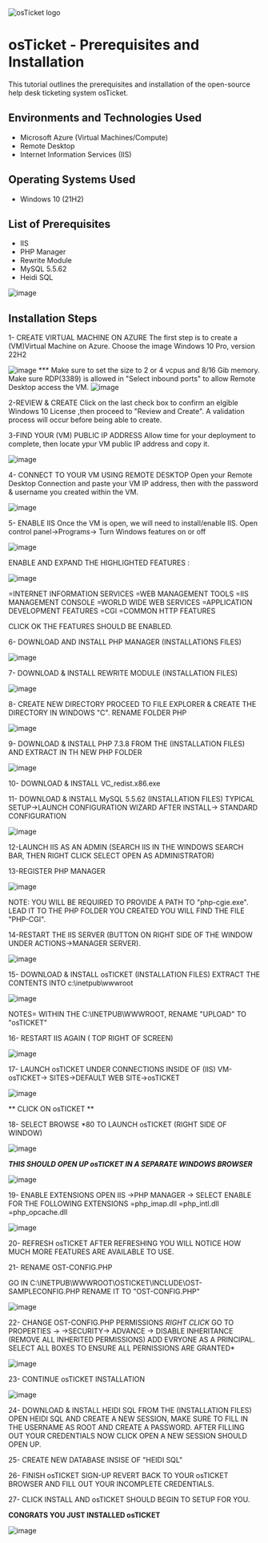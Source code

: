 
<img src="https://i.imgur.com/Clzj7Xs.png" alt="osTicket logo"/>


<h1>osTicket - Prerequisites and Installation</h1>
This tutorial outlines the prerequisites and installation of the open-source help desk ticketing system osTicket.<br />



<h2>Environments and Technologies Used</h2>

- Microsoft Azure (Virtual Machines/Compute)
- Remote Desktop
- Internet Information Services (IIS)

<h2>Operating Systems Used </h2>

- Windows 10</b> (21H2)

<h2>List of Prerequisites</h2>

- IIS
- PHP Manager
- Rewrite Module
- MySQL 5.5.62
- Heidi SQL

![image](https://github.com/user-attachments/assets/4616b7df-e146-481f-bf03-2dc41d8962af)


<h2>Installation Steps</h2>
1- CREATE VIRTUAL MACHINE ON AZURE
 The first step is to create a (VM)Virtual Machine on Azure. Choose the image Windows 10 Pro, version 22H2
 
![image](https://github.com/user-attachments/assets/eaf2700a-aff3-4cd4-87fe-4d83464a0bc9)
*** Make sure to set the size to 2 or 4 vcpus and 8/16 Gib memory. Make sure RDP(3389) is allowed in "Select inbound
ports" to allow Remote Desktop access the VM.
![image](https://github.com/user-attachments/assets/ee8e4a94-2160-484f-b1d8-a8ecc3585ab9)

2-REVIEW & CREATE 
Click on the last check box to confirm an elgible Windows 10 License ,then proceed to "Review and Create". A validation process will occur before being able to create.

3-FIND YOUR (VM) PUBLIC IP ADDRESS 
Allow time for your deployment to complete, then locate ypur VM public IP address and copy it.

![image](https://github.com/user-attachments/assets/eb356d8a-22b7-4568-a713-e3a7623059d9)


4- CONNECT TO YOUR VM USING REMOTE DESKTOP 
Open your Remote Desktop Connection and paste your VM IP address, then with the password & username you created
within the VM.



![image](https://github.com/user-attachments/assets/c857e29e-f2e3-486f-a328-78b7f724ec69)

5- ENABLE IIS
Once the VM is open, we will need to install/enable IIS. Open control panel->Programs-> Turn Windows features on or off

![image](https://github.com/user-attachments/assets/016992da-ed56-441b-94b0-ed1f08342edb)

ENABLE AND EXPAND THE HIGHLIGHTED FEATURES :

![image](https://github.com/user-attachments/assets/e233ba68-8cbb-4d4a-aa2f-8f8a10a718dc)

=INTERNET INFORMATION SERVICES
=WEB MANAGEMENT TOOLS
=IIS MANAGEMENT CONSOLE 
=WORLD WIDE WEB SERVICES
=APPLICATION DEVELOPMENT FEATURES
=CGI
=COMMON HTTP FEATURES 

CLICK OK THE FEATURES SHOULD BE ENABLED.

6- DOWNLOAD AND INSTALL PHP MANAGER (INSTALLATIONS FILES)


![image](https://github.com/user-attachments/assets/88a23fb1-adc1-4439-806f-10d6303841a9)

7- DOWNLOAD & INSTALL REWRITE MODULE (INSTALLATION FILES)

![image](https://github.com/user-attachments/assets/7a9fd932-c015-4fce-b6c8-685fe2871271)

8- CREATE NEW DIRECTORY 
PROCEED TO FILE EXPLORER & CREATE THE DIRECTORY IN WINDOWS "C". RENAME FOLDER PHP 

![image](https://github.com/user-attachments/assets/1e3f8534-e3f9-47eb-ae43-0e38f7f86afa)

9- DOWNLOAD & INSTALL PHP 7.3.8 FROM THE (INSTALLATION FILES) AND EXTRACT IN TH NEW PHP FOLDER 

![image](https://github.com/user-attachments/assets/f896f08f-7b5d-4fc1-a033-017369a446b4)

10- DOWNLOAD & INSTALL VC_redist.x86.exe

11- DOWNLOAD & INSTALL MySQL 5.5.62 (INSTALLATION FILES) 
TYPICAL SETUP->LAUNCH CONFIGURATION WIZARD AFTER INSTALL-> STANDARD CONFIGURATION

![image](https://github.com/user-attachments/assets/4f70df80-a2bf-4c6b-a701-ec47fb1a541e)

12-LAUNCH IIS AS AN ADMIN (SEARCH IIS IN THE WINDOWS SEARCH BAR, THEN RIGHT CLICK SELECT OPEN AS ADMINISTRATOR)

13-REGISTER PHP MANAGER

![image](https://github.com/user-attachments/assets/4e79828c-c3a8-4b1f-98f8-ab329216534b)

NOTE: YOU WILL BE REQUIRED TO PROVIDE A PATH TO "php-cgie.exe". LEAD IT TO THE PHP FOLDER YOU CREATED YOU WILL FIND THE FILE "PHP-CGI".

14-RESTART THE IIS SERVER (BUTTON ON RIGHT SIDE OF THE WINDOW UNDER ACTIONS->MANAGER SERVER).

![image](https://github.com/user-attachments/assets/2005211a-d1de-4cca-9b5a-412cb479a6c3)

15- DOWNLOAD & INSTALL osTICKET (INSTALLATION FILES) EXTRACT THE CONTENTS  INTO c:\inetpub\wwwroot

![image](https://github.com/user-attachments/assets/2b3c56cc-4722-4b82-a537-9013aaafbbc3)

NOTES= WITHIN THE C:\INETPUB\WWWROOT, RENAME "UPLOAD" TO "osTICKET"

16- RESTART IIS AGAIN ( TOP RIGHT OF SCREEN)

![image](https://github.com/user-attachments/assets/23222527-f8ab-4760-be36-6b6a83134e52)

17- LAUNCH osTICKET 
UNDER  CONNECTIONS INSIDE OF (IIS) VM-osTICKET-> SITES->DEFAULT WEB SITE->osTICKET

![image](https://github.com/user-attachments/assets/9a0ad587-9415-4bcb-b293-24b5e627bd99)

** CLICK ON osTICKET **

18- SELECT BROWSE *80 TO LAUNCH osTICKET (RIGHT SIDE OF WINDOW) 

![image](https://github.com/user-attachments/assets/57cb5d2e-82d6-4350-b7a0-524b88185e9a)

***THIS SHOULD OPEN UP osTICKET IN A SEPARATE WINDOWS BROWSER***

![image](https://github.com/user-attachments/assets/822e0712-8026-472c-9c2c-aa3bfc73ece4)

19- ENABLE EXTENSIONS 
   OPEN IIS ->PHP MANAGER -> SELECT ENABLE FOR THE FOLLOWING EXTENSIONS
     =php_imap.dll
     =php_intl.dll
     =php_opcache.dll
     
![image](https://github.com/user-attachments/assets/c4c48ab7-7da8-4e29-beee-d7f46e7ea036)

20- REFRESH osTICKET 
AFTER REFRESHING YOU WILL NOTICE HOW MUCH MORE FEATURES ARE AVAILABLE TO USE.

21- RENAME OST-CONFIG.PHP

GO IN C:\INETPUB\WWWROOT\OSTICKET\INCLUDE\OST-SAMPLECONFIG.PHP
RENAME IT TO "OST-CONFIG.PHP"

![image](https://github.com/user-attachments/assets/74f0f4d6-2be1-485a-9c23-e6da5caa2b34)

22- CHANGE OST-CONFIG.PHP PERMISSIONS 
*RIGHT CLICK* GO TO PROPERTIES -> ->SECURITY-> ADVANCE -> DISABLE INHERITANCE (REMOVE ALL INHERITED PERMISSIONS) ADD EVRYONE AS A PRINCIPAL. SELECT ALL BOXES TO ENSURE ALL PERNISSIONS ARE GRANTED*

![image](https://github.com/user-attachments/assets/75b4d54b-752e-4c11-8f1e-3b7c85e6a135)  

23- CONTINUE osTICKET INSTALLATION 

![image](https://github.com/user-attachments/assets/734bdbf3-9b41-4892-bf21-2bf7b3589241)

24- DOWNLOAD & INSTALL HEIDI SQL FROM THE (INSTALLATION FILES)
OPEN HEIDI SQL AND CREATE A NEW SESSION, MAKE SURE TO FILL IN THE USERNAME AS ROOT AND CREATE A PASSWORD. AFTER FILLING OUT YOUR CREDENTIALS NOW CLICK OPEN A NEW SESSION SHOULD OPEN UP.

25-  CREATE NEW DATABASE INSISE OF "HEIDI SQL"

26- FINISH osTICKET SIGN-UP 
REVERT BACK TO YOUR osTICKET BROWSER AND FILL OUT YOUR INCOMPLETE CREDENTIALS.

27- CLICK INSTALL AND osTICKET SHOULD BEGIN TO SETUP FOR YOU.

****CONGRATS YOU JUST INSTALLED osTICKET****

![image](https://github.com/user-attachments/assets/2f258068-8917-42b2-a471-c4bc8ba22867)











     
   


     


































